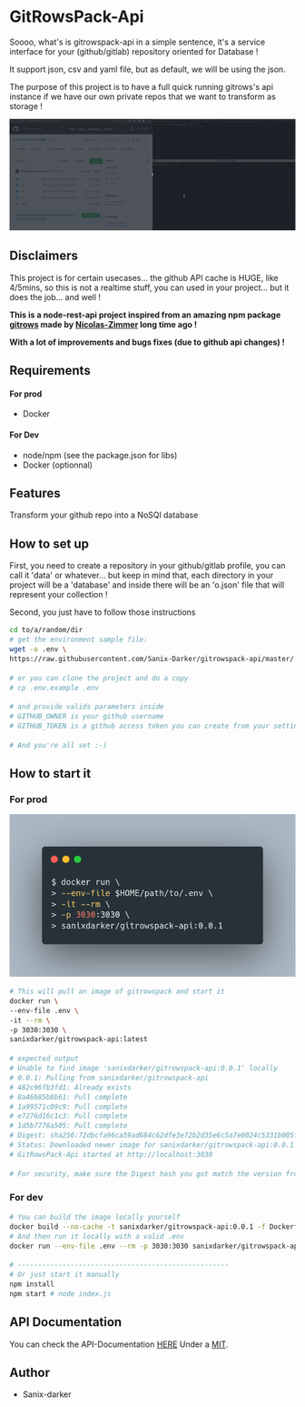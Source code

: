 # GitRowsPack-Api

Soooo, what's is gitrowspack-api in a simple sentence, it's a service interface for your (github/gitlab) repository oriented for Database !

It support json, csv and yaml file, but as default, we will be using the json.

The purpose of this project is to have a full quick running gitrows's api instance if we have our own private repos that we want to transform as storage !

![screen](./screen.gif)


## Disclaimers
This project is for certain usecases... the github API cache is HUGE, like 4/5mins, so this is not a realtime stuff, you can used in your project... but it does the job... and well !

**This is a node-rest-api project inspired from an amazing npm package [gitrows](https://www.npmjs.com/package/gitrows) made by [Nicolas-Zimmer](https://github.com/nicolaszimmer) long time ago !**

**__With a lot of improvements and bugs fixes (due to github api changes) !__**

## Requirements
#### For prod
- Docker

#### For Dev
- node/npm (see the package.json for libs)
- Docker (optionnal)

## Features
Transform your github repo into a NoSQl database 


## How to set up

First, you need to create a repository in your github/gitlab profile, you can call it 'data' or whatever... but keep in mind that, each directory in your project will be a 'database' and inside there will be an 'o.json' file that will represent your collection !

Second, you just have to follow those instructions
```bash
cd to/a/random/dir
# get the environment sample file:
wget -o .env \
https://raw.githubusercontent.com/Sanix-Darker/gitrowspack-api/master/.env.example

# or you can clone the project and do a copy
# cp .env.example .env

# and provide valids parameters inside
# GITHUB_OWNER is your github username
# GITHUB_TOKEN is a github access token you can create from your settings easily: https://github.com/settings/tokens 

# And you're all set :-)
```

## How to start it
### For prod

![docker-screen](./docker-screen.png)

```bash
# This will pull an image of gitrowspack and start it
docker run \
--env-file .env \
-it --rm \
-p 3030:3030 \
sanixdarker/gitrowspack-api:latest

# expected output
# Unable to find image 'sanixdarker/gitrowspack-api:0.0.1' locally
# 0.0.1: Pulling from sanixdarker/gitrowspack-api
# 482c96fb3fd1: Already exists 
# 8a46b85b8b61: Pull complete 
# 1a99571c09c9: Pull complete 
# e7276d16c1c3: Pull complete 
# 1d5b7776a505: Pull complete 
# Digest: sha256:72dbcfa96ca59ad684c62dfe3e72b2d35e6c5a7e0024c5331b005f36be122d72
# Status: Downloaded newer image for sanixdarker/gitrowspack-api:0.0.1
# GitRowsPack-Api started at http://localhost:3030

# For security, make sure the Digest hash you got match the version from the 'digest.json' file or from [dockerhub](https://hub.docker.com/repository/docker/sanixdarker/gitrowspack-api/general)
```

### For dev
```bash
# You can build the image locally yourself
docker build --no-cache -t sanixdarker/gitrowspack-api:0.0.1 -f Dockerfile .
# And then run it locally with a valid .env
docker run --env-file .env --rm -p 3030:3030 sanixdarker/gitrowspack-api:0.0.1

# ----------------------------------------------------
# Or just start it manually
npm install
npm start # node index.js
```

## API Documentation
You can check the API-Documentation [HERE](https://documenter.getpostman.com/view/2696027/UVREijCS)
Under a [MIT](LICENSE).


## Author

- Sanix-darker
